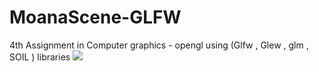 # MoanaScene-GLFW
4th Assignment in Computer graphics - opengl using (Glfw , Glew , glm , SOIL ) libraries 
<a href="https://giphy.com/gifs/2A6wvILt03dwKBFLTs"><img src="https://media.giphy.com/media/7vA00XeopZqkXhanA1/giphy.gif" /></a>

